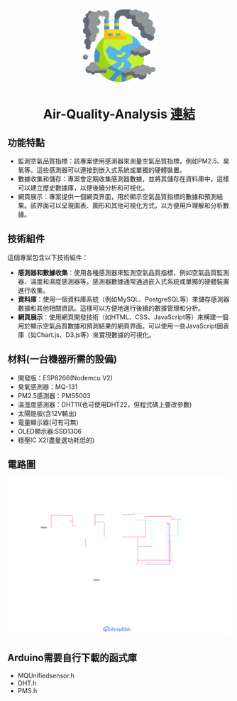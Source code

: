 <p align="center">
  <img width="180" src="./icon.png" alt="Air-conditioner">
  <h1 align="center">Air-Quality-Analysis
   <a href ="http://210.60.51.33/" >連結</a>
  </h1>
</p>


## 功能特點

- 監測空氣品質指標：該專案使用感測器來測量空氣品質指標，例如PM2.5、臭氧等。這些感測器可以連接到嵌入式系統或單獨的硬體裝置。
- 數據收集和儲存：專案會定期收集感測器數據，並將其儲存在資料庫中。這樣可以建立歷史數據庫，以便後續分析和可視化。
- 網頁展示：專案提供一個網頁界面，用於顯示空氣品質指標的數據和預測結果。該界面可以呈現圖表、圖形和其他可視化方式，以方便用戶理解和分析數據。

## 技術組件

這個專案包含以下技術組件：

- **感測器和數據收集**：使用各種感測器來監測空氣品質指標，例如空氣品質監測器、溫度和濕度感測器等。感測器數據通常通過嵌入式系統或單獨的硬體裝置進行收集。
- **資料庫**：使用一個資料庫系統（例如MySQL、PostgreSQL等）來儲存感測器數據和其他相關資訊。這樣可以方便地進行後續的數據管理和分析。
- **網頁展示**：使用網頁開發技術（如HTML、CSS、JavaScript等）來構建一個用於顯示空氣品質數據和預測結果的網頁界面。可以使用一些JavaScript圖表庫（如Chart.js、D3.js等）來實現數據的可視化。

## 材料(一台機器所需的設備)
- 開發版：ESP8266(Nodemcu V2)
- 臭氧感測器：MQ-131
- PM2.5感測器：PMS5003
- 溫溼度感測器：DHT11(也可使用DHT22，但程式碼上要改參數)
- 太陽能板(含12V輸出)
- 電量顯示器(可有可無)
- OLED顯示器:SSD1306
- 穩壓IC X2(盡量選功耗低的)

## 電路圖
<img src="./circuit.svg">

## Arduino需要自行下載的函式庫
- MQUnifiedsensor.h
- DHT.h
- PMS.h
